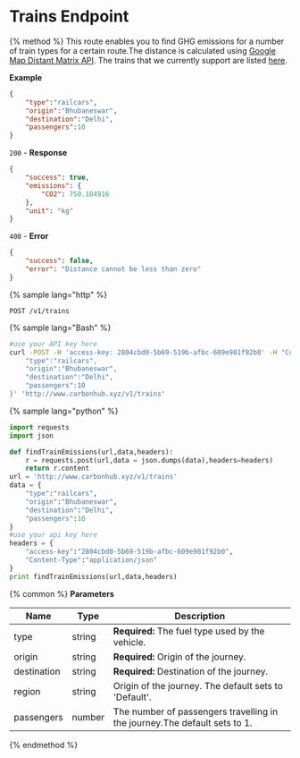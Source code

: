 # Trains Endpoint

{% method %}
This route enables you to find GHG emissions for a number of train types for a certain route.The distance is calculated using [Google Map Distant Matrix API](https://developers.google.com/maps/documentation/javascript/distancematrix). The trains that we currently support are listed [here](https://gitlab.com/aossie/CarbonFootprint-API/blob/master/raw_data/trains.json). 

**Example**
```JSON
{
    "type":"railcars",
    "origin":"Bhubaneswar",
    "destination":"Delhi",
    "passengers":10
}
```
`200` - **Response**
```JSON
{
    "success": true,
    "emissions": {
        "CO2": 750.104916
    },
    "unit": "kg"
}
```
`400` - **Error** 
```JSON
{
    "success": false,
    "error": "Distance cannot be less than zero"
}
```
{% sample lang="http" %}
```
POST /v1/trains
```
{% sample lang="Bash" %}
```Bash
#use your API key here
curl -POST -H 'access-key: 2804cbd0-5b69-519b-afbc-609e981f92b0' -H "Content-type: application/json" -d '{
    "type":"railcars",
    "origin":"Bhubaneswar",
    "destination":"Delhi",
    "passengers":10
}' 'http://www.carbonhub.xyz/v1/trains'
```
{% sample lang="python" %}
```Python
import requests
import json

def findTrainEmissions(url,data,headers):
    r = requests.post(url,data = json.dumps(data),headers=headers)
    return r.content
url = 'http://www.carbonhub.xyz/v1/trains'
data = {
    "type":"railcars",
    "origin":"Bhubaneswar",
    "destination":"Delhi",
    "passengers":10
}
#use your api key here
headers = {
    "access-key":"2804cbd0-5b69-519b-afbc-609e981f92b0",
    "Content-Type":"application/json"
}
print findTrainEmissions(url,data,headers)
```

{% common %}
**Parameters**

| Name        | Type           | Description  |
| ------------- |-------------| -----|
| type | string | **Required:** The fuel type used by the vehicle.|
| origin    | string | **Required:** Origin of the journey. |
| destination   | string | **Required:** Destination of the journey. |
| region    | string |  Origin of the journey. The default sets to 'Default'. |
| passengers    | number | The number of passengers travelling in the journey.The default sets to 1. |

{% endmethod %}
